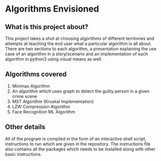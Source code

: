 # Algorithms Envisioned


## What is this project about?

This project takes a shot at choosing algorithms of different territories and attempts at teaching the end user what a particular algorithm is all about. There are two sections to each algorithm, a presentation explaining the use case of an algorithm in a story/scenario and an implementation of each algorithm in python3 using visual means as well.

## Algorithms covered
1. Minimax Algorithm
2. An algorithm which uses graph to detect the guilty person in a given crime scene
3. MST Algorithm (Kruskal Implementation)
4. LZW Compression Algorithm
5. Face Recognition ML Algorithm


## Other details
All of the program is compiled in the form of an interactive shell script, instructions to run which are given in the repository. The instructions file also contains all the packages which needs to be installed along with other basic instructions.
